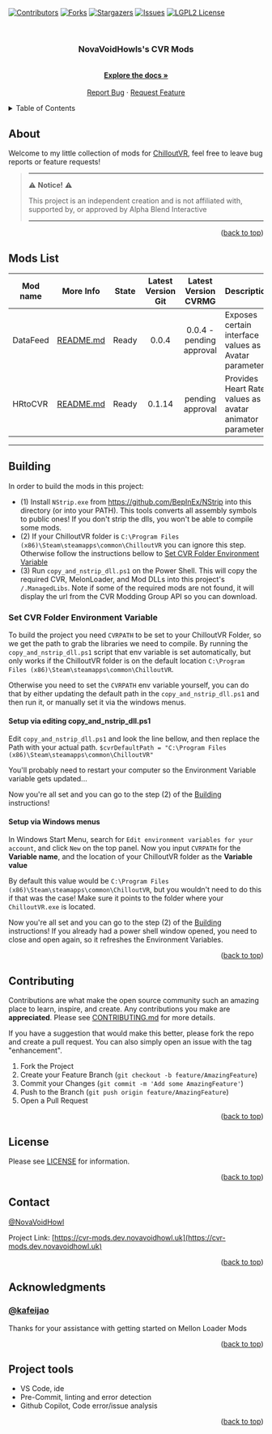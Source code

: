 <a name="readme-top"></a>

<!-- PROJECT SHIELDS -->

<!--
*** I'm using markdown "reference style" links for readability.
*** Reference links are enclosed in brackets [ ] instead of parentheses ( ).
*** See the bottom of this document for the declaration of the reference variables
*** for contributors-url, forks-url, etc. This is an optional, concise syntax you may use.
*** https://www.markdownguide.org/basic-syntax/#reference-style-links
-->

[![Contributors][contributors-shield]][contributors-url]
[![Forks][forks-shield]][forks-url]
[![Stargazers][stars-shield]][stars-url]
[![Issues][issues-shield]][issues-url]
[![LGPL2 License][license-shield]][license-url]

<!-- PROJECT LOGO -->

<br />
<div align="center">

<h3 align="center">NovaVoidHowls's CVR Mods</h3>

<p align="center">
    <br />
    <a href="https://github.com/NovaVoidHowl/CVR_Mods/blob/main/README.md"><strong>Explore the docs »</strong></a>
    <br />
    <br />
    <a href="https://github.com/NovaVoidHowl/CVR_Mods/issues">Report Bug</a>
    ·
    <a href="https://github.com/NovaVoidHowl/CVR_Mods/issues">Request Feature</a>
  </p>
</div>

<!-- TABLE OF CONTENTS -->

<details>
  <summary>Table of Contents</summary>
  <ol>
    <li>
      <a href="#about">About</a>
    </li>
    <li>
      <a href="#mod-list">Mod List</a>
    </li>
    <li>
      <a href="#building">Building</a>
      <ul>
        <li><a href="#set-cvr-folder-environment-variable">Set CVR Folder Environment Variable</a></li>
      </ul>
    </li>
    <li><a href="#contributing">Contributing</a></li>
    <li><a href="#license">License</a></li>
    <li><a href="#contact">Contact</a></li>
    <li><a href="#acknowledgments">Acknowledgments</a></li>
    <li><a href="#project-tools">Project tools</a></li>
  </ol>
</details>

<!-- ABOUT -->

## About

Welcome to my little collection of mods for [ChilloutVR](https://abinteractive.net/),
feel free to leave bug reports or feature requests!

> ---
>
> ⚠️ **Notice!** ⚠️
>
> This project is an independent creation and is not affiliated with, supported by, or approved by Alpha Blend
> Interactive
>
> ---

<p align="right">(<a href="#readme-top">back to top</a>)</p>
<!-- MOD LIST -->

## Mods List

| Mod name | More Info                       | State | Latest Version Git |   Latest Version CVRMG   | Description                                              |
| -------- | ------------------------------- | :---: | :----------------: | :----------------------: | -------------------------------------------------------- |
| DataFeed | [README.md](DataFeed/README.md) | Ready |       0.0.4        | 0.0.4 - pending approval | Exposes certain interface values as Avatar parameters    |
| HRtoCVR  | [README.md](HRtoCVR/README.md)  | Ready |       0.1.14       |     pending approval     | Provides Heart Rate values as avatar animator parameters |

---

<!-- BUILDING -->

## Building

In order to build the mods in this project:

- (1) Install `NStrip.exe` from <https://github.com/BepInEx/NStrip> into this directory (or into your PATH). This tools
  converts all assembly symbols to public ones! If you don't strip the dlls, you won't be able to compile some mods.
- (2) If your ChilloutVR folder is `C:\Program Files (x86)\Steam\steamapps\common\ChilloutVR` you can ignore this step.
  Otherwise follow the instructions bellow
  to [Set CVR Folder Environment Variable](#set-cvr-folder-environment-variable)
- (3) Run `copy_and_nstrip_dll.ps1` on the Power Shell. This will copy the required CVR, MelonLoader, and Mod DLLs into
  this project's `/.ManagedLibs`. Note if some of the required mods are not found, it will display the url from the CVR
  Modding Group API so you can download.

### Set CVR Folder Environment Variable

To build the project you need `CVRPATH` to be set to your ChilloutVR Folder, so we get the path to grab the libraries
we need to compile. By running the `copy_and_nstrip_dll.ps1` script that env variable is set automatically, but only
works if the ChilloutVR folder is on the default location `C:\Program Files (x86)\Steam\steamapps\common\ChilloutVR`.

Otherwise you need to set the `CVRPATH` env variable yourself, you can do that by either updating the default path in
the `copy_and_nstrip_dll.ps1` and then run it, or manually set it via the windows menus.

#### Setup via editing copy_and_nstrip_dll.ps1

Edit `copy_and_nstrip_dll.ps1` and look the line bellow, and then replace the Path with your actual path.
`$cvrDefaultPath = "C:\Program Files (x86)\Steam\steamapps\common\ChilloutVR"`

You'll probably need to restart your computer so the Environment Variable variable gets updated...

Now you're all set and you can go to the step (2) of the [Building](#building) instructions!

#### Setup via Windows menus

In Windows Start Menu, search for `Edit environment variables for your account`, and click `New` on the top panel.
Now you input `CVRPATH` for the **Variable name**, and the location of your ChilloutVR folder as the **Variable value**

By default this value would be `C:\Program Files (x86)\Steam\steamapps\common\ChilloutVR`, but you wouldn't need to do
this if that was the case! Make sure it points to the folder where your `ChilloutVR.exe` is located.

Now you're all set and you can go to the step (2) of the [Building](#building) instructions! If you already had a power
shell window opened, you need to close and open again, so it refreshes the Environment Variables.

<p align="right">(<a href="#readme-top">back to top</a>)</p>
<!-- CONTRIBUTING -->

## Contributing

Contributions are what make the open source community such an amazing place to learn, inspire, and create.
Any contributions you make are **appreciated**. Please see [CONTRIBUTING.md](CONTRIBUTING.md) for more details.

If you have a suggestion that would make this better, please fork the repo and create a pull request.
You can also simply open an issue with the tag "enhancement".

1. Fork the Project
2. Create your Feature Branch (`git checkout -b feature/AmazingFeature`)
3. Commit your Changes (`git commit -m 'Add some AmazingFeature'`)
4. Push to the Branch (`git push origin feature/AmazingFeature`)
5. Open a Pull Request

<p align="right">(<a href="#readme-top">back to top</a>)</p>

<!-- LICENSE -->

## License

Please see [LICENSE](LICENSE) for information.

<p align="right">(<a href="#readme-top">back to top</a>)</p>
<!-- CONTACT -->

## Contact

[@NovaVoidHowl](https://novavoidhowl.uk/)

Project Link: [https://cvr-mods.dev.novavoidhowl.uk](https://cvr-mods.dev.novavoidhowl.uk)

<p align="right">(<a href="#readme-top">back to top</a>)</p>

<!-- ACKNOWLEDGMENTS -->

## Acknowledgments

### [@kafeijao](https://github.com/kafeijao)

Thanks for your assistance with getting started on Mellon Loader Mods

<p align="right">(<a href="#readme-top">back to top</a>)</p>

<!-- PROJECT TOOLS -->

## Project tools

- VS Code, ide
- Pre-Commit, linting and error detection
- Github Copilot, Code error/issue analysis

<p align="right">(<a href="#readme-top">back to top</a>)</p>

<!-- MARKDOWN LINKS & IMAGES -->

<!-- https://www.markdownguide.org/basic-syntax/#reference-style-links -->

[contributors-shield]: https://img.shields.io/github/contributors/NovaVoidHowl/CVR_Mods.svg?style=plastic
[contributors-url]: https://github.com/NovaVoidHowl/CVR_Mods/graphs/contributors
[forks-shield]: https://img.shields.io/github/forks/NovaVoidHowl/CVR_Mods.svg?style=plastic
[forks-url]: https://github.com/NovaVoidHowl/CVR_Mods/network/members
[issues-shield]: https://img.shields.io/github/issues/NovaVoidHowl/CVR_Mods.svg?style=plastic
[issues-url]: https://github.com/NovaVoidHowl/CVR_Mods/issues
[license-shield]: https://img.shields.io/badge/License-LGPL_2.1-blue
[license-url]: https://github.com/NovaVoidHowl/CVR_Mods/blob/master/LICENSE
[stars-shield]: https://img.shields.io/github/stars/NovaVoidHowl/CVR_Mods.svg?style=plastic
[stars-url]: https://github.com/NovaVoidHowl/CVR_Mods/stargazers
